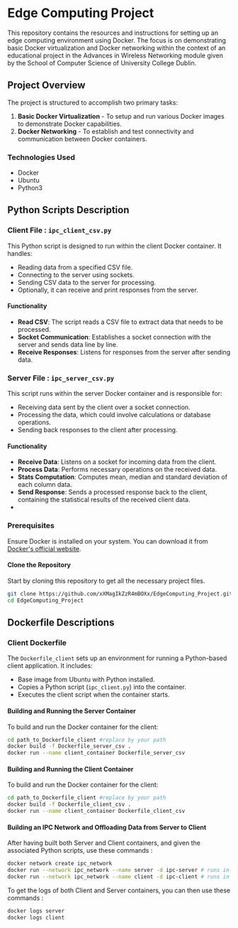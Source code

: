 # Edge Computing Project

This repository contains the resources and instructions for setting up an edge computing environment using Docker. The focus is on demonstrating basic Docker virtualization and Docker networking within the context of an educational project in the Advances in Wireless Networking module given by the School of Computer Science of University College Dublin.

## Project Overview

The project is structured to accomplish two primary tasks:
1. **Basic Docker Virtualization** - To setup and run various Docker images to demonstrate Docker capabilities.
2. **Docker Networking** - To establish and test connectivity and communication between Docker containers.

### Technologies Used
- Docker
- Ubuntu
- Python3

## Python Scripts Description

### Client File : `ipc_client_csv.py`

This Python script is designed to run within the client Docker container. It handles:
- Reading data from a specified CSV file.
- Connecting to the server using sockets.
- Sending CSV data to the server for processing.
- Optionally, it can receive and print responses from the server.

#### Functionality
- **Read CSV**: The script reads a CSV file to extract data that needs to be processed.
- **Socket Communication**: Establishes a socket connection with the server and sends data line by line.
- **Receive Responses**: Listens for responses from the server after sending data.
### Server File : `ipc_server_csv.py`

This script runs within the server Docker container and is responsible for:
- Receiving data sent by the client over a socket connection.
- Processing the data, which could involve calculations or database operations.
- Sending back responses to the client after processing.

#### Functionality
- **Receive Data**: Listens on a socket for incoming data from the client.
- **Process Data**: Performs necessary operations on the received data.
- **Stats Computation**: Computes mean, median and standard deviation of each column data.
- **Send Response**: Sends a processed response back to the client, containing the statistical results of the received client data.
- 
### Prerequisites

Ensure Docker is installed on your system. You can download it from [Docker's official website](https://www.docker.com/products/docker-desktop).

#### Clone the Repository

Start by cloning this repository to get all the necessary project files.

```bash
git clone https://github.com/xXMagIkZzR4mBOXx/EdgeComputing_Project.git
cd EdgeComputing_Project
```
## Dockerfile Descriptions

### Client Dockerfile

The `Dockerfile_client` sets up an environment for running a Python-based client application. It includes:
- Base image from Ubuntu with Python installed.
- Copies a Python script (`ipc_client.py`) into the container.
- Executes the client script when the container starts.

#### Building and Running the Server Container

To build and run the Docker container for the client:

```bash
cd path_to_Dockerfile_client #replace by your path
docker build -f Dockerfile_server_csv .
docker run --name client_container Dockerfile_server_csv
```
#### Building and Running the Client Container

To build and run the Docker container for the client:

```bash
cd path_to_Dockerfile_client #replace by your path
docker build -f Dockerfile_client_csv .
docker run --name client_container Dockerfile_client_csv
```
#### Building an IPC Network and Offloading Data from Server to Client
After having built both Server and Client containers, and given the associated Python scripts, use these commands :

```bash
docker network create ipc_network
docker run --network ipc_network --name server -d ipc-server # runs in detached mode --> logs invisible
docker run --network ipc_network --name client -d ipc-client # runs in detached mode --> logs invisible
```
To get the logs of both Client and Server containers, you can then use these commands :

```bash
docker logs server
docker logs client
```
